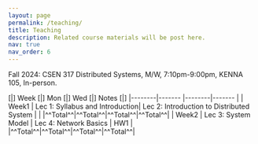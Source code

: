 ```yaml
---
layout: page
permalink: /teaching/
title: Teaching
description: Related course materials will be post here.
nav: true
nav_order: 6
---
```


Fall 2024: CSEN 317 Distributed Systems, M/W, 7:10pm-9:00pm, KENNA 105, In-person. 

[|] Week [|] Mon [|] Wed [|] Notes [|]
|--------|------- |--------|------- |
| Week1 | Lec 1: Syllabus and Introduction| Lec 2: Introduction to Distributed System |  |
|^^Total^^|^^Total^^|^^Total^^|^^Total^^|
| Week2 | Lec 3: System Model | Lec 4: Network Basics | HW1 |
|^^Total^^|^^Total^^|^^Total^^|^^Total^^|
